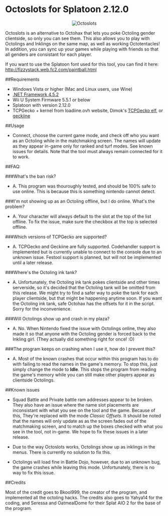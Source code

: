 # Octoslots for Splatoon 2.12.0

<p align="center">
  <img src="http://i.imgur.com/vpfeuJC.png" alt="Octoslots"/>
</p>

Octoslots is an alternative to Octohax that lets you poke Octoling gender clientside, so only you can see them.  This also allows you to play with Octolings and Inklings on the same map, as well as working Octotentacles!  In addition, you can sync up your games while playing with friends so that all genders are consistant for each player.

If you want to use the Splatoon font used for this tool, you can find it here:
http://fizzystack.web.fc2.com/paintball.html

##Requirements

+ Windows Vista or higher (Mac and Linux users, use Wine)
+ [.NET Framework 4.5.2](http://go.microsoft.com/fwlink/?LinkId=328843)
+ Wii U System Firmware 5.5.1 or below
+ Splatoon with version 2.12.0
+ TCPGecko + kernel from loadiine.ovh website, Dimok's [TCPGecko elf](http://wiiubru.com/appstore/#/app/TCPgecko), or [geckiine](https://gbatemp.net/threads/release-geckiine-tcpgecko-and-cafiine-combined.433057/)

##Usage

- Connect, choose the current game mode, and check off who you want as an Octoling while in the matchmaking screen. The names will update as they appear in-game only for ranked and turf modes. See known issues for details. Note that the tool must always remain connected for it to work.


##FAQ:

###What's the ban risk?

- A. This program was thouroughly tested, and should be 100% safe to use online. This is because this is something nintendo cannot detect.
     
###I'm not showing up as an Octoling offline, but I do online.  What's the problem?

- A. Your character will always default to the slot at the top of the list offline. To fix the issue, make sure the checkbox at the top is selected offline.
  
###Which versions of TCPGecko are supported?

- A. TCPGecko and Geckiine are fully supported. Codehandler support is implemented but is currently unable to connect to the console due to an unknown issue. Festool support is planned, but will not be implemented until a later release.
     
###Where's the Octoling ink tank?

- A. Unfortunately, the Octoling ink tank pokes clientside and other times serverside, so it's decided that the Octoling tank will be omitted from this release. We might try to find a safer way to poke the tank for each player clientside, but that might be happening anytime soon. If you want the Octoling ink tank, safe Octohax has the offsets for it in the script.  Sorry for the inconvenience.
  
###Will Octolings show up and crash in my plaza?
  
- A. No. When Nintendo fixed the issue with Octolings online, they also made it so that anyone with the Octoling gender is forced back to the Inkling girl. (They actually did something right for once! :O)

###The program keeps on crashing when I use it, how do I prevent this?

- A. Most of the known crashes that occur within this program has to do with failing to read the names in the game's memory. To stop this, just simply change the mode to **Idle**. This stops the program from reading the game's memory while you can still make other players appear as clientside Octolings.

##Known issues

- Squad Battle and Private battle ram addresses appear to be broken. They also have an issue where the name slot placements are inconsistant with what you see on the tool and the game.  Because of this, They're replaced with the mode *Classic Offsets*. It should be noted that the names will only update as as the screen fades out of the matchmaking screen, and to match up the boxes checked with what you see in the tool, not in-game.  We hope to fix these issues in a later release.

- Due to the way Octoslots works, Octolings show up as inklings in the menus. There is currently no solution to fix this.

- Octolings will load fine in Battle Dojo, however, due to an unknown bug, the game crashes while leaving this mode. Unfortunately, there is no way to fix this issue. 
  
##Credits

Most of the credit goes to Bkool999, the creator of the program, and implemented all the octoling hacks. The credits also goes to Yahya14 for the coding, and Seressa and OatmealDome for their Splat AIO 2 for the base of the program.

